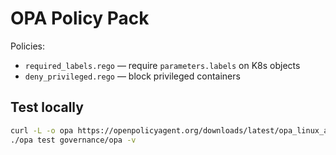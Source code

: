 # OPA Policy Pack

Policies:
- `required_labels.rego` — require `parameters.labels` on K8s objects
- `deny_privileged.rego` — block privileged containers

## Test locally
```bash
curl -L -o opa https://openpolicyagent.org/downloads/latest/opa_linux_amd64 && chmod +x opa
./opa test governance/opa -v
```
